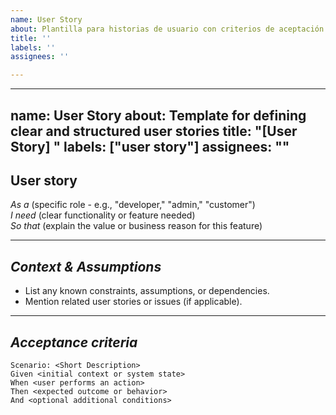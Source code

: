 ```yaml
---
name: User Story
about: Plantilla para historias de usuario con criterios de aceptación
title: ''
labels: ''
assignees: ''

---
```


---
name: User Story
about: Template for defining clear and structured user stories
title: "[User Story] <Short Title>"
labels: ["user story"]
assignees: ""
---

## User story  

*As a* (specific role - e.g., "developer," "admin," "customer")  
*I need* (clear functionality or feature needed)  
*So that* (explain the value or business reason for this feature)

---

##  *Context & Assumptions*  
- List any known constraints, assumptions, or dependencies.
- Mention related user stories or issues (if applicable).

---

##  *Acceptance criteria*  
```gherkin
Scenario: <Short Description>
Given <initial context or system state>
When <user performs an action>
Then <expected outcome or behavior>
And <optional additional conditions>
